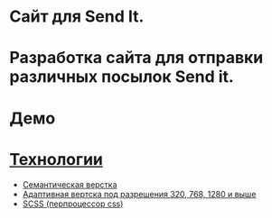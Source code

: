 # Сайт для Send It.

# Разработка сайта для отправки различных посылок __Send it__.


# Демо

<a href="https://artBiryukov.github.io">

# Технологии
<ul>
  <li>Семантическая верстка</li>
  <li>Адаптивная вертска под разрешения 320, 768, 1280 и выше</li>
  <li>SCSS (перпроцессор css)</li>
</ul>

